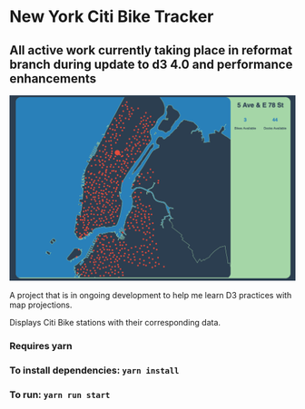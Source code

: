 
# New York Citi Bike Tracker
## All active work currently taking place in reformat branch during update to d3 4.0 and performance enhancements

![alt text](https://github.com/KevinStirling/NewYorkCitiBikeTracker/blob/master/screencap.png)

A project that is in ongoing development to help me learn D3 practices with map projections.

Displays Citi Bike stations with their corresponding data.

### Requires yarn

### To install dependencies: `yarn install`

### To run: `yarn run start`
